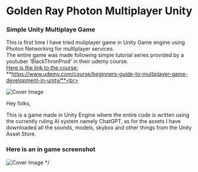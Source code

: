 # Golden Ray Photon Multiplayer Unity

### Simple Unity Multiplaye Game

This is first time I have tried muliplayer game in Unity Game engine using Photon Networking for multiplayer services.<br>
The entire game was made following simple tutorial series provided by a youtuber 'BlackThronProd' in their udemy course.<br>
<ins>Here is the link to the course:</ins><br>
**https://www.udemy.com/course/beginners-guide-to-multiplayer-game-development-in-unity/**<br>

![Cover Image](Cover%20Image.png)



Hey folks,

This is a game made in Unity Engine where the entire code is written using the currently ruling AI system namely ChatGPT, as for the assets I have downloaded all the sounds, models, skybox and other things from the Unity Asset Store.

### Here is an in game screenshot
![Cover Image](InGame%20Screenshot.png)
*/
